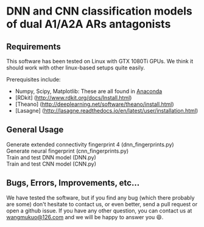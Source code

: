 DNN and CNN classification models of dual A1/A2A ARs antagonists
=============
## Requirements

This software has been tested on Linux with GTX 1080Ti GPUs. We think it should work with other linux-based setups quite easily.
 
Prerequisites include:
* Numpy, Scipy, Matplotlib: These are all found in [Anaconda](https://www.anaconda.com/)
* [RDkit] (http://www.rdkit.org/docs/Install.html)
* [Theano] (http://deeplearning.net/software/theano/install.html)
* [Lasagne] (http://lasagne.readthedocs.io/en/latest/user/installation.html)

## General Usage

Generate extended connectivity fingerprint 4 (dnn_fingerprints.py)<br>
Generate neural fingerprint (cnn_fingerprints.py)<br>
Train and test DNN model (DNN.py)<br>
Train and test CNN model (CNN.py)<br>

## Bugs, Errors, Improvements, etc…

We have tested the software, but if you find any bug (which there probably are some) don't hesitate to contact us, or even better, send a pull request or open a github issue. 
If you have any other question, you can contact us at wangmukuo@126.com and we will be happy to answer you 😄.
